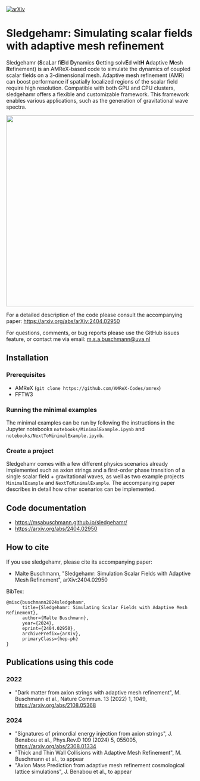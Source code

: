 [![arXiv](https://img.shields.io/badge/arXiv-2404.02950%20-green.svg)](https://arxiv.org/abs/2404.02950)

# Sledgehamr: Simulating scalar fields with adaptive mesh refinement
Sledgehamr (**S**ca**L**ar fi**E**ld **D**ynamics **G**etting solv**E**d wit**H** **A**daptive **M**esh **R**efinement) is an AMReX-based code to simulate the dynamics of coupled scalar fields on a 3-dimensional mesh. Adaptive mesh refinement (AMR) can boost performance if spatially localized regions of the scalar field require high resolution. Compatible with both GPU and CPU clusters, sledgehamr offers a flexible and customizable framework. This framework enables various applications, such as the generation of gravitational wave spectra.

<p align="left">
  <img width="512" height="512" src="https://github.com/MSABuschmann/sledgehamr/blob/main/assets/axion.gif">
</p>

For a detailed description of the code please consult the accompanying paper:
https://arxiv.org/abs/arXiv:2404.02950

For questions, comments, or bug reports please use the GitHub issues feature, or contact me via email:
m.s.a.buschmann@uva.nl

## Installation

### Prerequisites
* AMReX (```git clone https://github.com/AMReX-Codes/amrex```)
* FFTW3

### Running the minimal examples
The minimal examples can be run by following the instructions in the Jupyter notebooks ```notebooks/MinimalExample.ipynb``` and ```notebooks/NextToMinimalExample.ipynb```.

### Create a project
Sledgehamr comes with a few different physics scenarios already implemented such as axion strings and a first-order phase transition of a single scalar field + gravitational waves, as well as two example projects ```MinimalExample``` and ```NextToMinimalExample```. The accompanying paper describes in detail how other scenarios can be implemented.

## Code documentation
* https://msabuschmann.github.io/sledgehamr/
* https://arxiv.org/abs/2404.02950

## How to cite
If you use sledgehamr, please cite its accompanying paper:

* Malte Buschmann, "Sledgehamr: Simulation Scalar Fields with Adaptive Mesh Refinement",
arXiv:2404.02950

BibTex:
```
@misc{buschmann2024sledgehamr,
      title={Sledgehamr: Simulating Scalar Fields with Adaptive Mesh Refinement}, 
      author={Malte Buschmann},
      year={2024},
      eprint={2404.02950},
      archivePrefix={arXiv},
      primaryClass={hep-ph}
}
```

## Publications using this code

### 2022
* "Dark matter from axion strings with adaptive mesh refinement", M. Buschmann et al., Nature Commun. 13 (2022) 1, 1049, https://arxiv.org/abs/2108.05368

### 2024
* "Signatures of primordial energy injection from axion strings", J. Benabou et al., Phys.Rev.D 109 (2024) 5, 055005, https://arxiv.org/abs/2308.01334
* "Thick and Thin Wall Collisions with Adaptive Mesh Refinement", M. Buschmann et al., to appear
* "Axion Mass Prediction from adaptive mesh refinement cosmological lattice simulations", J. Benabou et al., to appear


